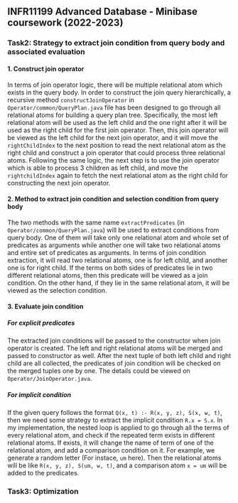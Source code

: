 ## INFR11199 Advanced Database - Minibase coursework (2022-2023)


### Task2: Strategy to extract join condition from query body and associated evaluation

#### 1. Construct join operator
In terms of join operator logic, there will be multiple relational atom which exists in the query body.
In order to construct the join query hierarchically, a recursive method `constructJoinOperator` in `Operator/common/QueryPlan.java` file
has been designed to go through all relational atoms for building a query plan tree. 
Specifically, the most left relational atom will be used as the left child and the one right after it will be
used as the right child for the first join operator. Then, this join operator will be viewed as the left child 
for the next join operator, and it will move the `rightChildIndex` to the next position to read the next relational atom
as the right child and construct a join operator that could process three relational atoms. Following the same logic,
the next step is to use the join operator which is able to process 3 children as left child, and move the `rightchildIndex`
again to fetch the next relational atom as the right child for constructing the next join operator.

#### 2. Method to extract join condition and selection condition from query body
The two methods with the same name `extractPredicates` (in `Operator/common/QueryPlan.java`) will be used to extract conditions from query body.
One of them will take only one relational atom and whole set of predicates as arguments while another one will
take two relational atoms and entire set of predicates as arguments. In terms of join condition extraction, it will
read two relational atoms, one is for left child, and another one is for right child. If the terms on both sides of
predicates lie in two different relational atoms, then this predicate will be viewed as a join condition.
On the other hand, if they lie in the same relational atom, it will be viewed as the selection condition.

#### 3. Evaluate join condition
##### For explicit predicates
The extracted join conditions will be passed to the constructor when join operator is created.
The left and right relational atoms will be merged and passed to constructor as well. After the next tuple of
both left child and right child are all collected, the predicates of join condition will be checked on the merged tuples
one by one. The details could be viewed on `Operator/JoinOperator.java`.

##### For implicit condition
If the given query follows the format `Q(x, t) :- R(x, y, z), S(x, w, t)`, then we need some strategy to extract the implicit
condition `R.x = S.x`. In my implementation, the nested loop is applied to go through all the terms of every relational atom,
and check if the repeated term exists in different relational atoms. If exists, it will change the name of term of one of the relational atom,
and add a comparison condition on it. For example, we generate a random letter (For instace, `um` here). Then the relational atoms will be like
`R(x, y, z), S(um, w, t)`, and a comparison atom `x = um` will be added to the predicates.

### Task3: Optimization
